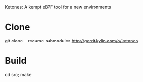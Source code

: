 Ketones: A kempt eBPF tool for a new environments

# Clone
git clone --recurse-submodules http://gerrit.kylin.com/a/ketones

# Build
cd src; make
